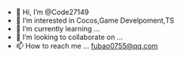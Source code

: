 - 👋 Hi, I’m @Code27149
- 👀 I’m interested in Cocos,Game Develpoment,TS
- 🌱 I’m currently learning ...
- 💞️ I’m looking to collaborate on ...
- 📫 How to reach me ... fubao0755@qq.com

<!---
Code27149/Code27149 is a ✨ special ✨ repository because its `README.md` (this file) appears on your GitHub profile.
You can click the Preview link to take a look at your changes.
--->
